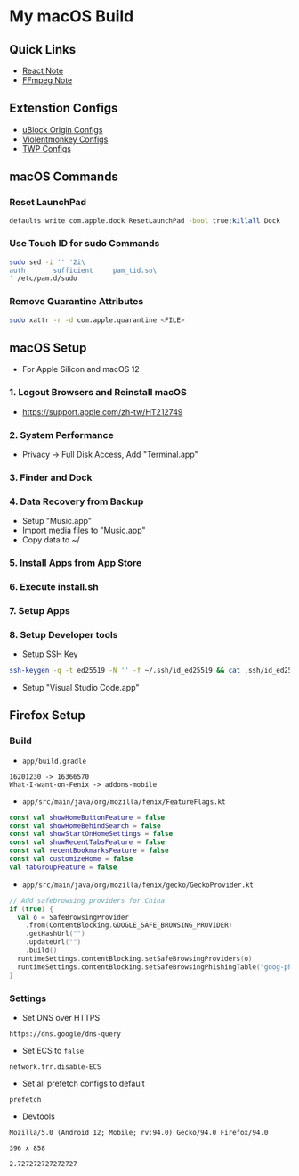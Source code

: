# My macOS Build

## Quick Links

- [React Note](react/README.md)
- [FFmpeg Note](ffmpeg/README.md)

## Extenstion Configs

- [uBlock Origin Configs](https://raw.githubusercontent.com/Florencea/my-macos-build/main/configs/ublock-advanced.txt)
- [Violentmonkey Configs](https://github.com/Florencea/my-macos-build/raw/main/configs/violentmonkey-backup.zip)
- [TWP Configs](https://github.com/Florencea/my-macos-build/raw/main/configs/twp-backup.txt)

## macOS Commands

### Reset LaunchPad

```bash
defaults write com.apple.dock ResetLaunchPad -bool true;killall Dock
```

### Use Touch ID for sudo Commands

```bash
sudo sed -i '' '2i\
auth       sufficient     pam_tid.so\
' /etc/pam.d/sudo
```

### Remove Quarantine Attributes

```bash
sudo xattr -r -d com.apple.quarantine <FILE>
```

## macOS Setup

- For Apple Silicon and macOS 12

### 1. Logout Browsers and Reinstall macOS

- <https://support.apple.com/zh-tw/HT212749>

### 2. System Performance

- Privacy -> Full Disk Access, Add "Terminal.app"

### 3. Finder and Dock

### 4. Data Recovery from Backup

- Setup "Music.app"
- Import media files to "Music.app"
- Copy data to ~/

### 5. Install Apps from App Store

### 6. Execute install.sh

### 7. Setup Apps

### 8. Setup Developer tools

- Setup SSH Key

```bash
ssh-keygen -q -t ed25519 -N '' -f ~/.ssh/id_ed25519 && cat .ssh/id_ed25519.pub | pbcopy
```

- Setup "Visual Studio Code.app"

## Firefox Setup

### Build

- `app/build.gradle`

```text
16201230 -> 16366570
What-I-want-on-Fenix -> addons-mobile
```

- `app/src/main/java/org/mozilla/fenix/FeatureFlags.kt`

```kotlin
const val showHomeButtonFeature = false
const val showHomeBehindSearch = false
const val showStartOnHomeSettings = false
const val showRecentTabsFeature = false
const val recentBookmarksFeature = false
const val customizeHome = false
val tabGroupFeature = false
```

- `app/src/main/java/org/mozilla/fenix/gecko/GeckoProvider.kt`

```kotlin
// Add safebrowsing providers for China
if (true) {
  val o = SafeBrowsingProvider
    .from(ContentBlocking.GOOGLE_SAFE_BROWSING_PROVIDER)
    .getHashUrl("")
    .updateUrl("")
    .build()
  runtimeSettings.contentBlocking.setSafeBrowsingProviders(o)
  runtimeSettings.contentBlocking.setSafeBrowsingPhishingTable("goog-phish-proto")
}
```

### Settings

- Set DNS over HTTPS

```text
https://dns.google/dns-query
```

- Set ECS to `false`

```text
network.trr.disable-ECS
```

- Set all prefetch configs to default

```text
prefetch
```

- Devtools

```text
Mozilla/5.0 (Android 12; Mobile; rv:94.0) Gecko/94.0 Firefox/94.0
```

```text
396 x 858
```

```text
2.727272727272727
```
